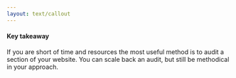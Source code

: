 ```yaml
---
layout: text/callout
---
```

#### Key takeaway
If you are short of time and resources the most useful method is to audit a section of your website. You can scale back an audit, but still be methodical in your approach.
